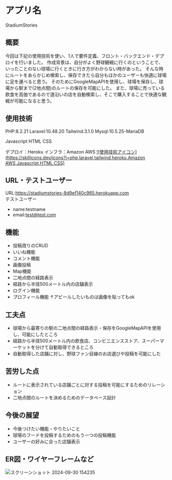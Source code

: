 # アプリ名
StadiumStories
## 概要
今回は下記の使用技術を使い、1人で要件定義、フロント・バックエンド・デプロイを行いました。
作成背景は、自分がよく野球観戦に行くのということで、いったことのない球場に行くときに行き方がわからない時があった。
そんな時にルートをあらかじめ検索し、保存できたら自分もほかのユーザーも快適に球場に足を運べると思う。
そのためにGoogleMapAPIを使用し、球場を保存し、球場から駅まで(2地点間)のルートの保存を可能にした。
また、球場に売っている飲食を高価であるので道沿いの店を自動検索し、そこで購入することで快適な観戦が可能になると思う。

## 使用技術
PHP:8.2.21 
Laravel:10.48.20
Tailwind:3.1.0
Mysql:10.5.25-MariaDB  

Javascript
HTML
CSS  

デプロイ：Heroku
インフラ：Amazon AWS
[![使用技術アイコン](https://skillicons.dev/icons?i=php,laravel,tailwind,heroku,Amazon AWS,Javascript,HTML,CSS)](https://skillicons.dev)

## URL・テストユーザー
URL:https://stadiumstories-8d9ef140c985.herokuapp.com  
テストユーザー
- name:testname
- email:test@test.com
  
## 機能
- 投稿周りのCRUD
- いいね機能
- コメント機能
- 画像投稿
- Map機能
- 二地点間の経路表示
- 経路から半径500メートル内の店舗表示
- ログイン機能
- プロフィール機能
↑アピールしたいものは画像を貼ってもok

## 工夫点
- 球場から最寄りの駅の二地点間の経路表示・保存をGoogleMapAPIを使用し、可能にしたところ
- 経路から半径500メートル内の飲食店、コンビニエンスストア、スーパーマーケットを分けて自動取得できるところ
- 自動取得した店舗に対し、野球ファン目線のお店選びや投稿を可能にした

## 苦労した点
- ルートに表示されている店舗ごとに対する投稿を可能にするためのリレーション
- 二地点間のルートを決めるためのデータベース設計

## 今後の展望
- 今後つけたい機能・やりたいこと
- 球場のフードを投稿するためのもう一つの投稿機能
- ユーザーの好みに合った店舗表示

## ER図・ワイヤーフレームなど
![スクリーンショット 2024-09-30 154235](https://github.com/user-attachments/assets/41aa6916-e85c-4a5b-b4bc-0783827fdbf5)
